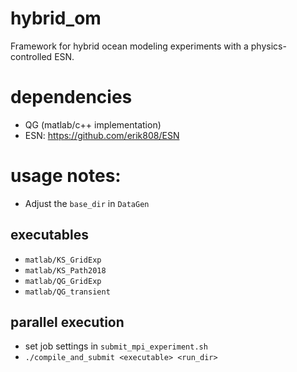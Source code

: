 # hybrid_om 
Framework for hybrid ocean modeling experiments with a
physics-controlled ESN.

# dependencies
 - QG (matlab/c++ implementation)
 - ESN: https://github.com/erik808/ESN

# usage notes:
- Adjust the `base_dir` in `DataGen`

## executables
- `matlab/KS_GridExp`
- `matlab/KS_Path2018`
- `matlab/QG_GridExp`
- `matlab/QG_transient`
    
## parallel execution
- set job settings in `submit_mpi_experiment.sh`
- `./compile_and_submit <executable> <run_dir>`

